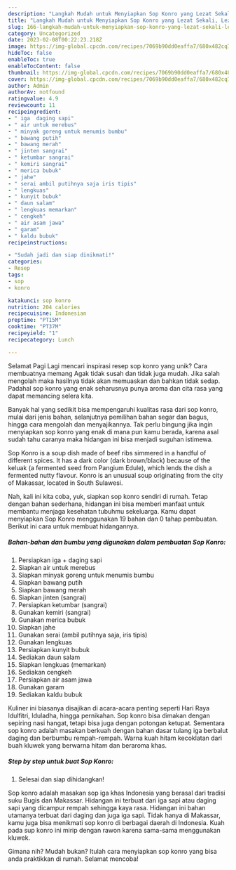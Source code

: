 ```yaml
---
description: "Langkah Mudah untuk Menyiapkan Sop Konro yang Lezat Sekali, Lezat"
title: "Langkah Mudah untuk Menyiapkan Sop Konro yang Lezat Sekali, Lezat"
slug: 166-langkah-mudah-untuk-menyiapkan-sop-konro-yang-lezat-sekali-lezat
category: Uncategorized
date: 2023-02-08T00:22:23.218Z
image: https://img-global.cpcdn.com/recipes/7069b90dd0eaffa7/680x482cq70/sop-konro-foto-resep-utama.jpg
hideToc: false
enableToc: true
enableTocContent: false
thumbnail: https://img-global.cpcdn.com/recipes/7069b90dd0eaffa7/680x482cq70/sop-konro-foto-resep-utama.jpg
cover: https://img-global.cpcdn.com/recipes/7069b90dd0eaffa7/680x482cq70/sop-konro-foto-resep-utama.jpg
author: Admin
authorAv: notfound
ratingvalue: 4.9
reviewcount: 11
recipeingredient:
- " iga  daging sapi"
- " air untuk merebus"
- " minyak goreng untuk menumis bumbu"
- " bawang putih"
- " bawang merah"
- " jinten sangrai"
- " ketumbar sangrai"
- " kemiri sangrai"
- " merica bubuk"
- " jahe"
- " serai ambil putihnya saja iris tipis"
- " lengkuas"
- " kunyit bubuk"
- " daun salam"
- " lengkuas memarkan"
- " cengkeh"
- " air asam jawa"
- " garam"
- " kaldu bubuk"
recipeinstructions:

- "Sudah jadi dan siap dinikmati!"
categories:
- Resep
tags:
- sop
- konro

katakunci: sop konro 
nutrition: 204 calories
recipecuisine: Indonesian
preptime: "PT15M"
cooktime: "PT37M"
recipeyield: "1"
recipecategory: Lunch

---
```



Selamat Pagi Lagi mencari inspirasi resep sop konro yang unik? Cara membuatnya memang Agak tidak susah dan tidak juga mudah. Jika salah mengolah maka hasilnya tidak akan memuaskan dan bahkan tidak sedap. Padahal sop konro yang enak seharusnya punya aroma dan cita rasa yang dapat memancing selera kita.


Banyak hal yang sedikit bisa mempengaruhi kualitas rasa dari sop konro, mulai dari jenis bahan, selanjutnya pemilihan bahan segar dan bagus, hingga cara mengolah dan menyajikannya. Tak perlu bingung jika ingin menyiapkan sop konro yang enak di mana pun kamu berada, karena asal sudah tahu caranya maka hidangan ini bisa menjadi suguhan istimewa.

Sop Konro is a soup dish made of beef ribs simmered in a handful of different spices. It has a dark color (dark brown/black) because of the keluak (a fermented seed from Pangium Edule), which lends the dish a fermented nutty flavour. Konro is an unusual soup originating from the city of Makassar, located in South Sulawesi.


Nah, kali ini kita coba, yuk, siapkan sop konro sendiri di rumah. Tetap dengan bahan sederhana, hidangan ini bisa memberi manfaat untuk membantu menjaga kesehatan tubuhmu sekeluarga. Kamu dapat menyiapkan Sop Konro menggunakan 19 bahan dan 0 tahap pembuatan. Berikut ini cara untuk membuat hidangannya.

<!--inarticleads1-->

##### Bahan-bahan dan bumbu yang digunakan dalam pembuatan Sop Konro:

1. Persiapkan  iga + daging sapi
1. Siapkan  air untuk merebus
1. Siapkan  minyak goreng untuk menumis bumbu
1. Siapkan  bawang putih
1. Siapkan  bawang merah
1. Siapkan  jinten (sangrai)
1. Persiapkan  ketumbar (sangrai)
1. Gunakan  kemiri (sangrai)
1. Gunakan  merica bubuk
1. Siapkan  jahe
1. Gunakan  serai (ambil putihnya saja, iris tipis)
1. Gunakan  lengkuas
1. Persiapkan  kunyit bubuk
1. Sediakan  daun salam
1. Siapkan  lengkuas (memarkan)
1. Sediakan  cengkeh
1. Persiapkan  air asam jawa
1. Gunakan  garam
1. Sediakan  kaldu bubuk


Kuliner ini biasanya disajikan di acara-acara penting seperti Hari Raya Idulfitri, Iduladha, hingga pernikahan. Sop konro bisa dimakan dengan sepiring nasi hangat, tetapi bisa juga dengan potongan ketupat. Sementara sop konro adalah masakan berkuah dengan bahan dasar tulang iga berbalut daging dan berbumbu rempah-rempah. Warna kuah hitam kecoklatan dari buah kluwek yang berwarna hitam dan beraroma khas. 

<!--inarticleads2-->

##### Step by step untuk buat Sop Konro:


1. Selesai dan siap dihidangkan!

Sop konro adalah masakan sop iga khas Indonesia yang berasal dari tradisi suku Bugis dan Makassar. Hidangan ini terbuat dari iga sapi atau daging sapi yang dicampur rempah sehingga kaya rasa. Hidangan ini bahan utamanya terbuat dari daging dan juga iga sapi. Tidak hanya di Makassar, kamu juga bisa menikmati sop konro di berbagai daerah di Indonesia. Kuah pada sup konro ini mirip dengan rawon karena sama-sama menggunakan kluwek. 

Gimana nih? Mudah bukan? Itulah cara menyiapkan sop konro yang bisa anda praktikkan di rumah. Selamat mencoba!
